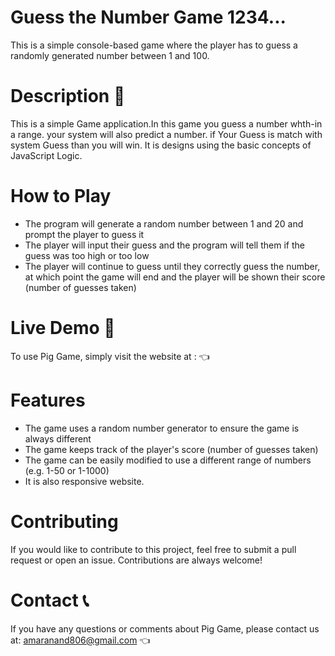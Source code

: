
# Guess the Number Game 1234...

This is a simple console-based game where the player has to guess a randomly generated number between 1 and 100.
# Description 📝
 This is a simple Game application.In this game you guess a number whth-in a range.
your system will also predict a number. if Your Guess is match with system Guess than you will win. 
It is designs using the basic concepts of JavaScript Logic.

# How to Play
- The program will generate a random number between 1 and 20 and prompt the player to guess it
- The player will input their guess and the program will tell them if the guess was too high or too low
- The player will continue to guess until they correctly guess the number, at which point the game will end and the player will be shown their score (number of guesses taken)

# Live Demo 🚀
To use Pig Game, simply visit the website at :  👈

# Features
- The game uses a random number generator to ensure the game is always different
- The game keeps track of the player's score (number of guesses taken)
- The game can be easily modified to use a different range of numbers (e.g. 1-50 or 1-1000)
- It is also responsive website.

# Contributing
If you would like to contribute to this project, feel free to submit a pull request or open an issue. Contributions are always welcome!

# Contact 📞
If you have any questions or comments about Pig Game, please contact us at: amaranand806@gmail.com 👈
